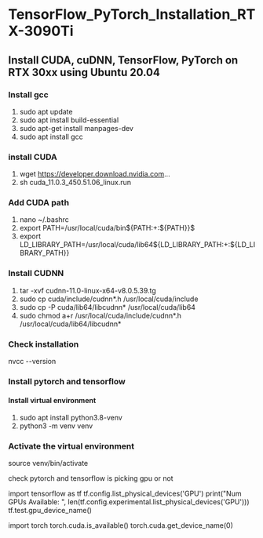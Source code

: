 # TensorFlow_PyTorch_Installation_RTX-3090Ti
## Install CUDA, cuDNN, TensorFlow, PyTorch on RTX 30xx using Ubuntu 20.04  

### Install gcc
1) sudo apt update
2) sudo apt install build-essential
3) sudo apt-get install manpages-dev
4) sudo apt install gcc

### install CUDA
1) wget https://developer.download.nvidia.com... 
2) sh cuda_11.0.3_450.51.06_linux.run

### Add CUDA path
1) nano ~/.bashrc 
2) export PATH=/usr/local/cuda/bin${PATH:+:${PATH}}$ 
3) export LD_LIBRARY_PATH=/usr/local/cuda/lib64${LD_LIBRARY_PATH:+:${LD_LIBRARY_PATH}}

### Install CUDNN
1) tar -xvf cudnn-11.0-linux-x64-v8.0.5.39.tg
2) sudo cp cuda/include/cudnn*.h /usr/local/cuda/include
3) sudo cp -P cuda/lib64/libcudnn* /usr/local/cuda/lib64
4) sudo chmod a+r /usr/local/cuda/include/cudnn*.h /usr/local/cuda/lib64/libcudnn*

### Check installation
nvcc --version

### Install pytorch and tensorflow
#### Install virtual environment 
1) sudo apt install python3.8-venv
2) python3 -m venv venv
### Activate the virtual environment
source venv/bin/activate

check pytorch and tensorflow is picking gpu or not

import tensorflow as tf
tf.config.list_physical_devices('GPU') 
print("Num GPUs Available: ", len(tf.config.experimental.list_physical_devices('GPU')))
tf.test.gpu_device_name()

import torch
torch.cuda.is_available()
torch.cuda.get_device_name(0)
